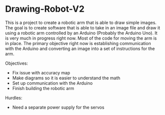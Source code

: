 # Drawing-Robot-V2

This is a project to create a robotic arm that is able to draw simple images. The goal is to create software that is able to take in an image file and draw it using a robotic arm controlled by an Arduino (Probably the Arduino Uno). It is very much in progress right now. Most of the code for moving the arm is in place. The primary objective right now is establishing communication with the Arduino and converting an image into a set of instructions for the arm.

Objectives:
 - Fix issue with accuracy map
 - Make diagrams so it is easier to understand the math
 - Set up communication with the Arduino
 - Finish building the robotic arm

Hurdles:
 - Need a separate power supply for the servos
